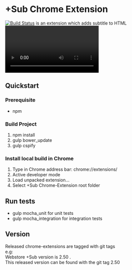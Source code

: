 # +Sub Chrome Extension
[![Build Status](https://travis-ci.org/ste-xx/plussub.svg?branch=master)](https://travis-ci.org/plussub/chrome-extension)
is an extension which adds subtitle to HTML <video> tags. <br>
This repository contains code to enable +Sub core used as Chrome extension. <br>
The +Sub core is available under https://github.com/plussub/core. <br>

## Quickstart

### Prerequisite
- npm

### Build Project
1) npm install
2) gulp bower_update
3) gulp cspify

### Install local build in Chrome 
1) Type in Chrome address bar: chrome://extensions/
2) Active developer mode
3) Load unpacked extension...
4) Select +Sub Chrome-Extension root folder

## Run tests
- gulp mocha_unit for unit tests
- gulp mocha_integration for integration tests


## Version
Released chrome-extensions are tagged with git tags <br>
e.g: <br>
Webstore +Sub version is 2.50 .<br> 
This released version can be found with the git tag 2.50 <br>
